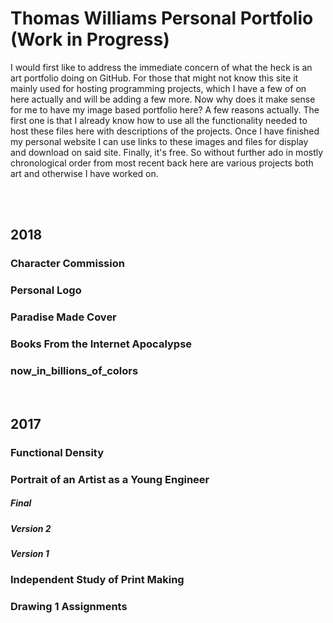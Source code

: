 # Thomas Williams Personal Portfolio (Work in Progress)
I would first like to address the immediate concern of what the heck is an art portfolio doing on GitHub. For those that might not know this site it mainly used for hosting programming projects, which I have a few of on here actually and will be adding a few more. Now why does it make sense for me to have my image based portfolio here? A few reasons actually. The first one is that I already know how to use all the functionality needed to host these files here with descriptions of the projects. Once I have finished my personal website I can use links to these images and files for display and download on said site. Finally, it's free. So without further ado in mostly chronological order from most recent back here are various projects both art and otherwise I have worked on.

<br>
<br>

## 2018

### Character Commission

### Personal Logo

### Paradise Made Cover

### Books From the Internet Apocalypse

### now_in_billions_of_colors


<br>

## 2017

### Functional Density

### Portrait of an Artist as a Young Engineer

##### Final
##### Version 2
##### Version 1

### Independent Study of Print Making

### Drawing 1 Assignments